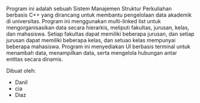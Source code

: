 Program ini adalah sebuah Sistem Manajemen Struktur Perkuliahan berbasis C++ yang dirancang untuk membantu pengelolaan data akademik di universitas. Program ini menggunakan multi-linked list untuk mengorganisasikan data secara hierarkis, meliputi fakultas, jurusan, kelas, dan mahasiswa.
Setiap fakultas dapat memiliki beberapa jurusan, dan setiap jurusan dapat memiliki beberapa kelas, dan setuao kelas mempunyai beberapa mahasiswa. Program ini menyediakan UI berbasis terminal untuk menambah data, menampilkan data, serta mengelola hubungan antar entitas secara dinamis.

Dibuat oleh:
- Danil
- cia
- Diaz
